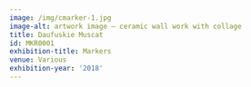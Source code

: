 ```yaml
---
image: /img/cmarker-1.jpg
image-alt: artwork image – ceramic wall work with collage
title: Daufuskie Muscat
id: MKR0001
exhibition-title: Markers
venue: Various
exhibition-year: '2018'
---
```


